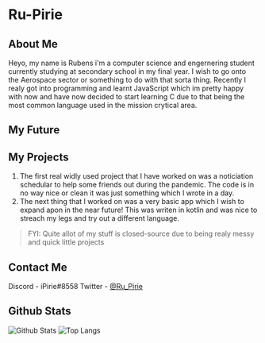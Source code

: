 # Ru-Pirie
## About Me
Heyo, my name is Rubens i'm a computer science and engernering student currently studying at secondary school in my final year. I wish to go onto the Aerospace sector or something to do with that sorta thing. Recently I realy got into programming and learnt JavaScript which im pretty happy with now and have now decided to start learning C due to that being the most common language used in the mission crytical area.

## My Future

## My Projects
1. The first real widly used project that I have worked on was a noticiation schedular to help some friends out during the pandemic. The code is in no way nice or clean it was just something which I wrote in a day.
2. The next thing that I worked on was a very basic app which I wish to expand apon in the near future! This was writen in kotlin and was nice to streach my legs and try out a different language.
> FYI: Quite allot of my stuff is closed-source due to being realy messy and quick little projects

## Contact Me
Discord - iPirie#8558
Twitter - [@Ru_Pirie](https://twitter.com/Ru_Pirie)

## Github Stats
![Github Stats](https://github-readme-stats.vercel.app/api?username=ru-pirie&count_private=true&show_icons=true&theme=dark)
![Top Langs](https://github-readme-stats.vercel.app/api/top-langs/?username=ru-pirie&theme=dark&layout=compact&langs_count=6)
